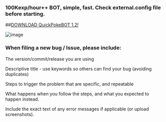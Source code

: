 ### 100Kexp/hour++ BOT, simple, fast. Check external.config file before starting.

##[DOWNLOAD QuickPokeBOT 1.2!](https://github.com/fededevi/QuickPokeBot/releases/download/1.2/QuickPokeBOT.1.2.rar)

![image](https://cloud.githubusercontent.com/assets/5583580/17251158/d8acf59a-55a7-11e6-8af3-72b471563e12.png)


### When filing a new bug / Issue, please include:

 The version/commit/release you are using

 Descriptive title - use keywords so others can find your bug (avoiding duplicates)

 Steps to trigger the problem that are specific, and repeatable

 What happens when you follow the steps, and what you expected to happen instead.

 Include the exact text of any error messages if applicable (or upload screenshots).

